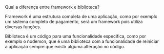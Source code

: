 Qual a diferença entre framework e biblioteca?

Framework é uma estrutura completa de uma aplicação, como por exemplo um sistema completo de pagamento, será um framework pois utiliza diversas funções.

Biblioteca é um código para uma funcionalidade especifica, como por exemplo o nodemon, que é uma biblioteca com a funcionalidade de reiniciar a aplicação sempre que existir alguma alteração no código.